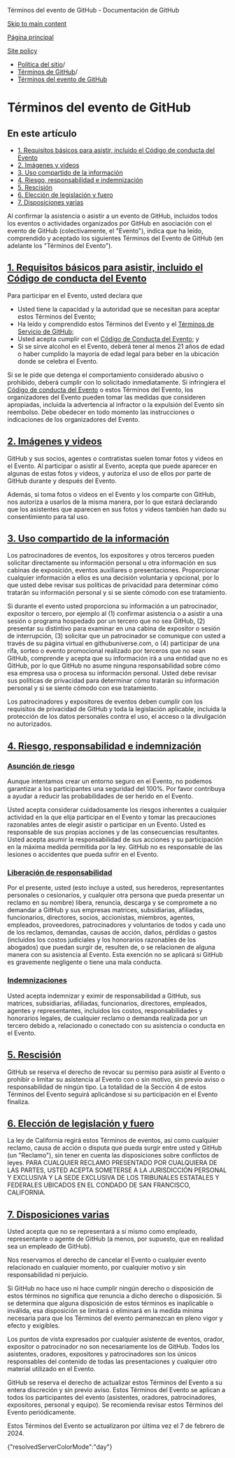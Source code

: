 Términos del evento de GitHub - Documentación de GitHub

[Skip to main content](#main-content)

[Página principal](/es)

[Site policy](/es/site-policy)

* [Política del sitio](/es/site-policy)/
* [Términos de GitHub](/es/site-policy/github-terms)/
* [Términos del evento de GitHub](/es/site-policy/github-terms/github-event-terms)

Términos del evento de GitHub
==========

En este artículo
----------

* [1. Requisitos básicos para asistir, incluido el Código de conducta del Evento](#1-basic-requirements-to-attend---including-the-event-code-of-conduct)
* [2. Imágenes y videos](#2-pictures-and-videos)
* [3. Uso compartido de la información](#3-information-sharing)
* [4. Riesgo, responsabilidad e indemnización](#4-risk-liability-and-indemnity)
* [5. Rescisión](#5-termination)
* [6. Elección de legislación y fuero](#6-choice-of-law-and-venue)
* [7. Disposiciones varias](#7-miscellaneous-terms)

Al confirmar la asistencia o asistir a un evento de GitHub, incluidos todos los eventos o actividades organizados por GitHub en asociación con el evento de GitHub (colectivamente, el "Evento"), indica que ha leído, comprendido y aceptado los siguientes Términos del Evento de GitHub (en adelante los "Términos del Evento").

[1. Requisitos básicos para asistir, incluido el Código de conducta del Evento](#1-basic-requirements-to-attend---including-the-event-code-of-conduct)
----------

Para participar en el Evento, usted declara que

* Usted tiene la capacidad y la autoridad que se necesitan para aceptar estos Términos del Evento;
* Ha leído y comprendido estos Términos del Evento y el [Términos de Servicio de GitHub](/es/site-policy/github-terms/github-terms-of-service);
* Usted acepta cumplir con el [Código de Conducta del Evento](/es/site-policy/github-terms/github-event-code-of-conduct); y
* Si se sirve alcohol en el Evento, deberá tener al menos 21 años de edad o haber cumplido la mayoría de edad legal para beber en la ubicación donde se celebra el Evento.

Si se le pide que detenga el comportamiento considerado abusivo o prohibido, deberá cumplir con lo solicitado inmediatamente. Si infringiera el [Código de conducta del Evento](/es/site-policy/github-terms/github-event-code-of-conduct) o estos Términos del Evento, los organizadores del Evento pueden tomar las medidas que consideren apropiadas, incluida la advertencia al infractor o la expulsión del Evento sin reembolso. Debe obedecer en todo momento las instrucciones o indicaciones de los organizadores del Evento.

[2. Imágenes y videos](#2-pictures-and-videos)
----------

GitHub y sus socios, agentes o contratistas suelen tomar fotos y videos en el Evento. Al participar o asistir al Evento, acepta que puede aparecer en algunas de estas fotos y videos, y autoriza el uso de ellos por parte de GitHub durante y después del Evento.

Además, si toma fotos o videos en el Evento y los comparte con GitHub, nos autoriza a usarlos de la misma manera, por lo que estará declarando que los asistentes que aparecen en sus fotos y videos también han dado su consentimiento para tal uso.

[3. Uso compartido de la información](#3-information-sharing)
----------

Los patrocinadores de eventos, los expositores y otros terceros pueden solicitar directamente su información personal u otra información en sus cabinas de exposición, eventos auxiliares o presentaciones. Proporcionar cualquier información a ellos es una decisión voluntaria y opcional, por lo que usted debe revisar sus políticas de privacidad para determinar cómo tratarán su información personal y si se siente cómodo con ese tratamiento.

Si durante el evento usted proporciona su información a un patrocinador, expositor o tercero, por ejemplo al (1) confirmar asistencia o a asistir a una sesión o programa hospedado por un tercero que no sea GitHub, (2) presentar su distintivo para examinar en una cabina de expositor o sesión de interrupción, (3) solicitar que un patrocinador se comunique con usted a través de su página virtual en githubuniverse.com, o (4) participar de una rifa, sorteo o evento promocional realizado por terceros que no sean GitHub, comprende y acepta que su información irá a una entidad que no es GitHub, por lo que GitHub no asume ninguna responsabilidad sobre cómo esa empresa usa o procesa su información personal. Usted debe revisar sus políticas de privacidad para determinar cómo tratarán su información personal y si se siente cómodo con ese tratamiento.

Los patrocinadores y expositores de eventos deben cumplir con los requisitos de privacidad de GitHub y toda la legislación aplicable, incluida la protección de los datos personales contra el uso, el acceso o la divulgación no autorizados.

[4. Riesgo, responsabilidad e indemnización](#4-risk-liability-and-indemnity)
----------

### [Asunción de riesgo](#assumption-of-risk) ###

Aunque intentamos crear un entorno seguro en el Evento, no podemos garantizar a los participantes una seguridad del 100%. Por favor contribuya a ayudar a reducir las probabilidades de ser herido en el Evento.

Usted acepta considerar cuidadosamente los riesgos inherentes a cualquier actividad en la que elija participar en el Evento y tomar las precauciones razonables antes de elegir asistir o participar en un Evento. Usted es responsable de sus propias acciones y de las consecuencias resultantes. Usted acepta asumir la responsabilidad de sus acciones y su participación en la máxima medida permitida por la ley. GitHub no es responsable de las lesiones o accidentes que pueda sufrir en el Evento.

### [Liberación de responsabilidad](#release-of-liability) ###

Por el presente, usted (esto incluye a usted, sus herederos, representantes personales o cesionarios, y cualquier otra persona que pueda presentar un reclamo en su nombre) libera, renuncia, descarga y se compromete a no demandar a GitHub y sus empresas matrices, subsidiarias, afiliadas, funcionarios, directores, socios, accionistas, miembros, agentes, empleados, proveedores, patrocinadores y voluntarios de todos y cada uno de los reclamos, demandas, causas de acción, daños, pérdidas o gastos (incluidos los costos judiciales y los honorarios razonables de los abogados) que puedan surgir de, resulten de, o se relacionen de alguna manera con su asistencia al Evento. Esta exención no se aplicará si GitHub es gravemente negligente o tiene una mala conducta.

### [Indemnizaciones](#indemnity) ###

Usted acepta indemnizar y eximir de responsabilidad a GitHub, sus matrices, subsidiarias, afiliadas, funcionarios, directores, empleados, agentes y representantes, incluidos los costos, responsabilidades y honorarios legales, de cualquier reclamo o demanda realizada por un tercero debido a, relacionado o conectado con su asistencia o conducta en el Evento.

[5. Rescisión](#5-termination)
----------

GitHub se reserva el derecho de revocar su permiso para asistir al Evento o prohibir o limitar su asistencia al Evento con o sin motivo, sin previo aviso o responsabilidad de ningún tipo. La totalidad de la Sección 4 de estos Términos del Evento seguirá aplicándose si su participación en el Evento finaliza.

[6. Elección de legislación y fuero](#6-choice-of-law-and-venue)
----------

La ley de California regirá estos Términos de eventos, así como cualquier reclamo, causa de acción o disputa que pueda surgir entre usted y GitHub (un "Reclamo"), sin tener en cuenta las disposiciones sobre conflictos de leyes. PARA CUALQUIER RECLAMO PRESENTADO POR CUALQUIERA DE LAS PARTES, USTED ACEPTA SOMETERSE A LA JURISDICCIÓN PERSONAL Y EXCLUSIVA Y LA SEDE EXCLUSIVA DE LOS TRIBUNALES ESTATALES Y FEDERALES UBICADOS EN EL CONDADO DE SAN FRANCISCO, CALIFORNIA.

[7. Disposiciones varias](#7-miscellaneous-terms)
----------

Usted acepta que no se representará a sí mismo como empleado, representante o agente de GitHub (a menos, por supuesto, que en realidad sea un empleado de GitHub).

Nos reservamos el derecho de cancelar el Evento o cualquier evento relacionado en cualquier momento, por cualquier motivo y sin responsabilidad ni perjuicio.

Si GitHub no hace uso ni hace cumplir ningún derecho o disposición de estos términos no significa que renuncia a dicho derecho o disposición. Si se determina que alguna disposición de estos términos es inaplicable o inválida, esa disposición se limitará o eliminará en la medida mínima necesaria para que los Términos del evento permanezcan en pleno vigor y efecto y exigibles.

Los puntos de vista expresados por cualquier asistente de eventos, orador, expositor o patrocinador no son necesariamente los de GitHub. Todos los asistentes, oradores, expositores y patrocinadores son los únicos responsables del contenido de todas las presentaciones y cualquier otro material utilizado en el Evento.

GitHub se reserva el derecho de actualizar estos Términos del Evento a su entera discreción y sin previo aviso. Estos Términos del Evento se aplican a todos los participantes del evento (asistentes, oradores, patrocinadores, expositores, personal y equipo). Se recomienda revisar estos Términos del Evento periódicamente.

Estos Términos del Evento se actualizaron por última vez el 7 de febrero de 2024.

{"resolvedServerColorMode":"day"}
